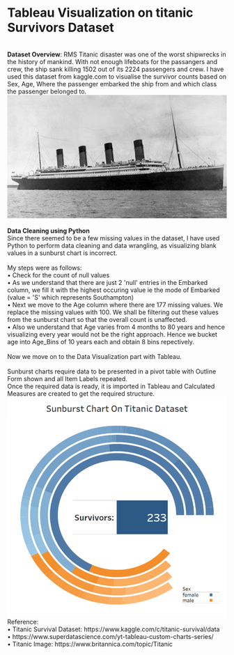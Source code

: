 # Tableau Visualization on titanic Survivors Dataset
</br  >
<b>Dataset Overview</b>: RMS Titanic disaster was one of the worst shipwrecks in the history of mankind. With not enough lifeboats for the passangers and crew, the ship sank killing 1502 out of its 2224 passengers and crew. I have used this dataset from kaggle.com to visualise the survivor counts based on Sex, Age, Where the passenger embarked the ship from and which class the passenger belonged to.</br  >
<img src='https://github.com/PrithviKamath/Data-Visualizations/blob/master/Titanic%20Survisors%20with%20Tableau/Images/Titanic.jpg'></img> </br  >
</br  >
<b>Data Cleaning using Python</b> </br >
Since there seemed to be a few missing values in the dataset, I have used Python to perform data cleaning and data wrangling, as visualizing blank values in a sunburst chart is incorrect.</br  >
</br  >
My steps were as follows:</br  >
•	Check for the count of null values</br  >
•	As we understand that there are just 2 'null' entries in the Embarked column, we fill it with the highest occuring value ie the mode of Embarked (value = 'S' which represents Southampton)</br  >
•	Next we move to the Age column where there are 177 missing values. We replace the missing values with 100. We shall be filtering out these values from the sunburst chart so that the overall count is unaffected.</br  >
•	Also we understand that Age varies from 4 months to 80 years and hence visualizing every year would not be the right approach. Hence we bucket age into Age_Bins of 10 years each and obtain 8 bins repectively.</br  >
</br  >
Now we move on to the Data Visualization part with Tableau.</br  >
</br  >
Sunburst charts require data to be presented in a pivot table with Outline Form shown and all Item Labels repeated.</br  >
Once the required data is ready, it is imported in Tableau and Calculated Measures are created to get the required structure. </br >
<img src='https://github.com/PrithviKamath/Data-Visualizations/blob/master/Titanic%20Survisors%20with%20Tableau/Images/TitanicSunburst.png'></img>
</br  >
Reference:</br  >
•	Titanic Survival Dataset: https://www.kaggle.com/c/titanic-survival/data</br  >
•	https://www.superdatascience.com/yt-tableau-custom-charts-series/</br  >
•	Titanic Image: https://www.britannica.com/topic/Titanic</br  >
